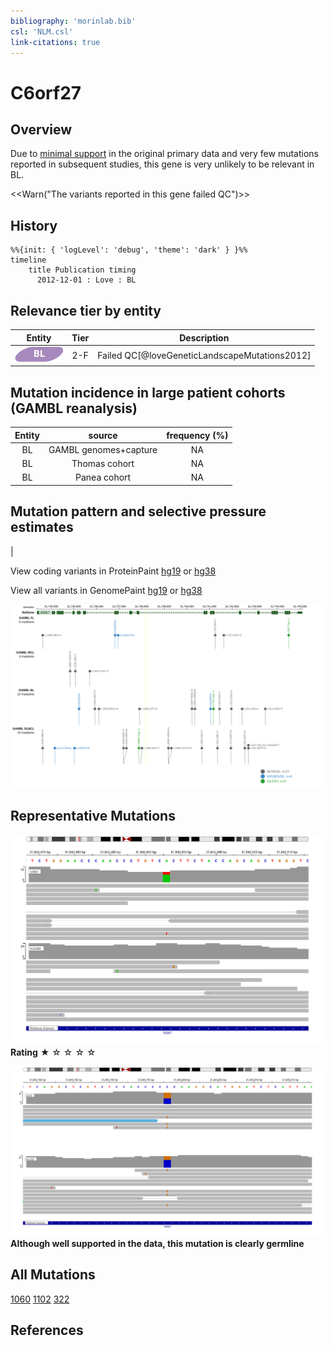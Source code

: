 ```yaml
---
bibliography: 'morinlab.bib'
csl: 'NLM.csl'
link-citations: true
---
```

# C6orf27

## Overview

Due to [minimal support](C6orf27#representative-mutation) in the original primary data and very few mutations reported in subsequent studies, this gene is very unlikely to be relevant in BL. 

<<Warn("The variants reported in this gene failed QC")>>

## History
```mermaid
%%{init: { 'logLevel': 'debug', 'theme': 'dark' } }%%
timeline
    title Publication timing
      2012-12-01 : Love : BL
```

## Relevance tier by entity

|Entity|Tier|Description                           |
|:------:|:----:|--------------------------------------|
|![BL](images/icons/BL_tier2.png)    |2-F   |Failed QC[@loveGeneticLandscapeMutations2012]|

## Mutation incidence in large patient cohorts (GAMBL reanalysis)

|Entity|source               |frequency (%)|
|:------:|:---------------------:|:-------------:|
|BL    |GAMBL genomes+capture|NA           |
|BL    |Thomas cohort        |NA           |
|BL    |Panea cohort         |NA           |

## Mutation pattern and selective pressure estimates

|




View coding variants in ProteinPaint [hg19](https://morinlab.github.io/LLMPP/GAMBL/C6orf27_protein.html)  or [hg38](https://morinlab.github.io/LLMPP/GAMBL/C6orf27_protein_hg38.html)

View all variants in GenomePaint [hg19](https://morinlab.github.io/LLMPP/GAMBL/C6orf27.html)  or [hg38](https://morinlab.github.io/LLMPP/GAMBL/C6orf27_hg38.html)

![](images/proteinpaint/C6orf27.svg)

<!-- ORIGIN: loveGeneticLandscapeMutations2012 -->
<!-- BL: loveGeneticLandscapeMutations2012 -->

## Representative Mutations

![](primary/Love_C6orf27.svg)
**Rating** 
&starf; &star; &star; &star; &star;

![](primary/Love_C6orf27_germline.svg)
**Although well supported in the data, this mutation is clearly germline**

## All Mutations

[1060](https://www.bcgsc.ca/downloads/morinlab/GAMBL/Love/1060_reports.html)
[1102](https://www.bcgsc.ca/downloads/morinlab/GAMBL/Love/1102_reports.html)
[322](https://www.bcgsc.ca/downloads/morinlab/GAMBL/Love/322_reports.html)



## References
